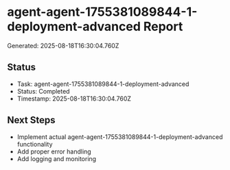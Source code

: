 # agent-agent-1755381089844-1-deployment-advanced Report

Generated: 2025-08-18T16:30:04.760Z

## Status
- Task: agent-agent-1755381089844-1-deployment-advanced
- Status: Completed
- Timestamp: 2025-08-18T16:30:04.760Z

## Next Steps
- Implement actual agent-agent-1755381089844-1-deployment-advanced functionality
- Add proper error handling
- Add logging and monitoring
